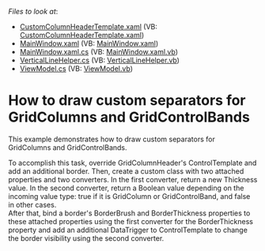 <!-- default file list -->
*Files to look at*:

* [CustomColumnHeaderTemplate.xaml](./CS/WpfApplication48/CustomColumnHeaderTemplate.xaml) (VB: [CustomColumnHeaderTemplate.xaml](./VB/WpfApplication48/CustomColumnHeaderTemplate.xaml))
* [MainWindow.xaml](./CS/WpfApplication48/MainWindow.xaml) (VB: [MainWindow.xaml](./VB/WpfApplication48/MainWindow.xaml))
* [MainWindow.xaml.cs](./CS/WpfApplication48/MainWindow.xaml.cs) (VB: [MainWindow.xaml.vb](./VB/WpfApplication48/MainWindow.xaml.vb))
* [VerticalLineHelper.cs](./CS/WpfApplication48/VerticalLineHelper.cs) (VB: [VerticalLineHelper.vb](./VB/WpfApplication48/VerticalLineHelper.vb))
* [ViewModel.cs](./CS/WpfApplication48/ViewModel.cs) (VB: [ViewModel.vb](./VB/WpfApplication48/ViewModel.vb))
<!-- default file list end -->
# How to draw custom separators for GridColumns and GridControlBands


<p>This example demonstrates how to draw custom separators for GridColumns and GridControlBands.</p>
<p>To accomplish this task, override GridColumnHeader's ControlTemplate and add an additional border. Then, create a custom class with two attached properties and two converters. In the first converter, return a new Thickness value. In the second converter, return a Boolean value depending on the incoming value type: true if it is GridColumn or GridControlBand, and false in other cases.  <br />After that, bind a border's BorderBrush and BorderThickness properties to these attached properties using the first converter for the BorderThickness property and add an additional DataTrigger to ControlTemplate to change the border visibility using the second converter.</p>

<br/>


